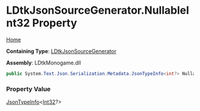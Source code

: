 # LDtkJsonSourceGenerator\.NullableInt32 Property

[Home](../../../README.md)

**Containing Type**: [LDtkJsonSourceGenerator](../README.md)

**Assembly**: LDtkMonogame\.dll

```csharp
public System.Text.Json.Serialization.Metadata.JsonTypeInfo<int?> NullableInt32 { get; }
```

### Property Value

[JsonTypeInfo](https://docs.microsoft.com/en-us/dotnet/api/system.text.json.serialization.metadata.jsontypeinfo-1)\<[Int32](https://docs.microsoft.com/en-us/dotnet/api/system.int32)?\>

